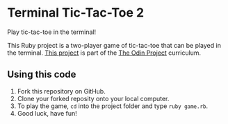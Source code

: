 # Terminal Tic-Tac-Toe 2
Play tic-tac-toe in the terminal!

This Ruby project is a two-player game of tic-tac-toe that can be played in the terminal. [This project](https://www.theodinproject.com/courses/ruby-programming/lessons/oop) is part of the [The Odin Project](https://www.theodinproject.com) curriculum.

## Using this code

1. Fork this repository on GitHub.
2. Clone your forked reposity onto your local computer.
3. To play the game, `cd` into the project folder and type `ruby game.rb`.
4. Good luck, have fun!
